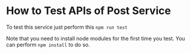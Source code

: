 # How to Test APIs of Post Service

To test this service just perform this ```npm run test```

Note that you need to install node modules for the first time you test. You can perform ```npm install``` to do so.
